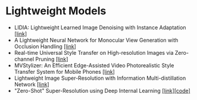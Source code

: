# Lightweight Models
* LIDIA: Lightweight Learned Image Denoising with Instance Adaptation [[link]](https://openaccess.thecvf.com/content_CVPRW_2020/papers/w31/Vaksman_LIDIA_Lightweight_Learned_Image_Denoising_With_Instance_Adaptation_CVPRW_2020_paper.pdf)
* A Lightweight Neural Network for Monocular View Generation with Occlusion Handling [[link]](http://clim.inria.fr/research/MonocularSynthesis/monocular.html)
* Real-time Universal Style Transfer on High-resolution Images via Zero-channel Pruning [[link]](https://arxiv.org/pdf/2006.09029.pdf)
* MVStylizer: An Efficient Edge-Assisted Video Photorealistic Style Transfer System for Mobile Phones [[link]](https://arxiv.org/abs/2005.11630)
* Lightweight Image Super-Resolution with Information Multi-distillation Network [[link]](https://github.com/Zheng222/IMDN)
* "Zero-Shot" Super-Resolution using Deep Internal Learning [[link]](http://zpascal.net/cvpr2017/Caballero_Real-Time_Video_Super-Resolution_CVPR_2017_paper.pdf)[[code]](https://github.com/assafshocher/ZSSR)